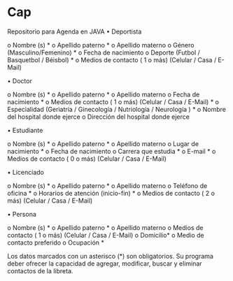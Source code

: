 # Cap
Repositorio para Agenda en JAVA
•	Deportista
 
o	Nombre (s) *
o	Apellido paterno *
o	Apellido materno
o	Género (Masculino/Femenino) *
o	Fecha de nacimiento 
o	Deporte (Futbol / Basquetbol / Béisbol) *
o	Medios de contacto ( 1 o más) (Celular / Casa / E-Mail) 
 
•	Doctor
 
o	Nombre (s) *
o	Apellido paterno *
o	Apellido materno
o	Fecha de nacimiento *
o	Medios de contacto ( 1 o más) (Celular / Casa / E-Mail) *
o	Especialidad (Geriatría / Ginecología / Nutriología / Neurología ) *
o	Nombre del hospital donde ejerce
o	Dirección del hospital donde ejerce
 
•	Estudiante
 
o	Nombre (s) *
o	Apellido paterno *
o	Apellido materno
o	Lugar de nacimiento *
o	Fecha de nacimiento 
o	Carrera que estudia *
o	E-mail *
o	Medios de contacto ( 0 o más) (Celular / Casa / E-Mail)
 
•	Licenciado
 
o	Nombre (s) *
o	Apellido paterno *
o	Apellido materno
o	Teléfono de oficina *
o	Horarios de atención (inicio-fin) *
o	Medios de contacto ( 2 o más) (Celular / Casa / E-Mail)
 
•	Persona
 
o	Nombre (s) *
o	Apellido paterno *
o	Apellido materno
o	Medios de contacto ( 1 o más) (Celular / Casa / E-Mail) 
o	Domicilio*
o	Medio de contacto preferido
o	Ocupación *
 
Los datos marcados con un asterisco (*) son obligatorios.
Su programa deber ofrecer la capacidad de agregar, modificar, buscar y eliminar contactos de la libreta.
